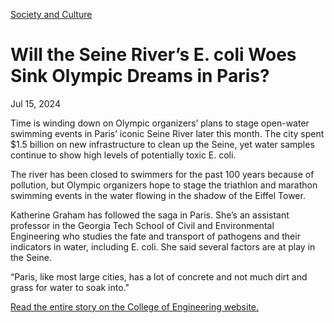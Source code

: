 [Society and Culture](https://www.gatech.edu/news/topic/society-and-culture)

# Will the Seine River’s E. coli Woes Sink Olympic Dreams in Paris?

Jul 15, 2024


Time is winding down on Olympic organizers’ plans to stage open-water swimming events in Paris’ iconic Seine River later this month. The city spent $1.5 billion on new infrastructure to clean up the Seine, yet water samples continue to show high levels of potentially toxic E. coli.

The river has been closed to swimmers for the past 100 years because of pollution, but Olympic organizers hope to stage the triathlon and marathon swimming events in the water flowing in the shadow of the Eiffel Tower.

Katherine Graham has followed the saga in Paris. She’s an assistant professor in the Georgia Tech School of Civil and Environmental Engineering who studies the fate and transport of pathogens and their indicators in water, including E. coli. She said several factors are at play in the Seine.

“Paris, like most large cities, has a lot of concrete and not much dirt and grass for water to soak into."

[Read the entire story on the College of Engineering website.](https://coe.gatech.edu/news/2024/07/will-seine-rivers-e-coli-woes-sink-olympic-dreams-paris)